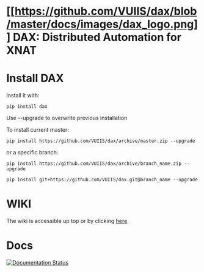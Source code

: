 [[https://github.com/VUIIS/dax/blob/master/docs/images/dax_logo.png]] DAX: Distributed Automation for XNAT
===

# Install DAX

Install it with:

~~~~~~~~
pip install dax
~~~~~~~~

Use --upgrade to overwrite previous installation

To install current master:

~~~~~~~~
pip install https://github.com/VUIIS/dax/archive/master.zip --upgrade
~~~~~~~~

or a specific branch:

~~~~~~~~
pip install https://github.com/VUIIS/dax/archive/branch_name.zip --upgrade

pip install git+https://github.com/VUIIS/dax.git@branch_name --upgrade
~~~~~~~~

# WIKI

The wiki is accessible up top or by clicking [here](https://github.com/VUIIS/dax/wiki).

# Docs
[![Documentation Status](https://readthedocs.org/projects/dax/badge/?version=latest)](http://dax.readthedocs.org/en/latest/?badge=latest)

